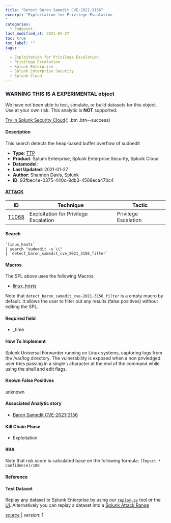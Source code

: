 ```yaml
---
title: "Detect Baron Samedit CVE-2021-3156"
excerpt: "Exploitation for Privilege Escalation
"
categories:
  - Endpoint
last_modified_at: 2021-01-27
toc: true
toc_label: ""
tags:

  - Exploitation for Privilege Escalation
  - Privilege Escalation
  - Splunk Enterprise
  - Splunk Enterprise Security
  - Splunk Cloud
---
```


###  WARNING THIS IS A EXPERIMENTAL object
We have not been able to test, simulate, or build datasets for this object. Use at your own risk. This analytic is **NOT** supported.


[Try in Splunk Security Cloud](https://www.splunk.com/en_us/cyber-security.html){: .btn .btn--success}

#### Description

This search detects the heap-based buffer overflow of sudoedit

- **Type**: [TTP](https://github.com/splunk/security_content/wiki/object-Analytic-Types)
- **Product**: Splunk Enterprise, Splunk Enterprise Security, Splunk Cloud
- **Datamodel**: 
- **Last Updated**: 2021-01-27
- **Author**: Shannon Davis, Splunk
- **ID**: 93fbec4e-0375-440c-8db3-4508eca470c4


#### [ATT&CK](https://attack.mitre.org/)

| ID             | Technique        |  Tactic             |
| -------------- | ---------------- |-------------------- |
| [T1068](https://attack.mitre.org/techniques/T1068/) | Exploitation for Privilege Escalation | Privilege Escalation |

#### Search

```
`linux_hosts` 
| search "sudoedit -s \\" 
| `detect_baron_samedit_cve_2021_3156_filter`
```

#### Macros
The SPL above uses the following Macros:
* [linux_hosts](https://github.com/splunk/security_content/blob/develop/macros/linux_hosts.yml)

Note that `detect_baron_samedit_cve-2021-3156_filter` is a empty macro by default. It allows the user to filter out any results (false positives) without editing the SPL.

#### Required field
* _time


#### How To Implement
Splunk Universal Forwarder running on Linux systems, capturing logs from the /var/log directory. The vulnerability is exposed when a non privledged user tries passing in a single \ character at the end of the command while using the shell and edit flags.

#### Known False Positives
unknown

#### Associated Analytic story
* [Baron Samedit CVE-2021-3156](/stories/baron_samedit_cve-2021-3156)


#### Kill Chain Phase
* Exploitation



#### RBA

Note that risk score is calculated base on the following formula: `(Impact * Confidence)/100`





#### Reference


#### Test Dataset
Replay any dataset to Splunk Enterprise by using our [`replay.py`](https://github.com/splunk/attack_data#using-replaypy) tool or the [UI](https://github.com/splunk/attack_data#using-ui).
Alternatively you can replay a dataset into a [Splunk Attack Range](https://github.com/splunk/attack_range#replay-dumps-into-attack-range-splunk-server)



[*source*](https://github.com/splunk/security_content/tree/develop/detections/experimental/endpoint/detect_baron_samedit_cve-2021-3156.yml) \| *version*: **1**